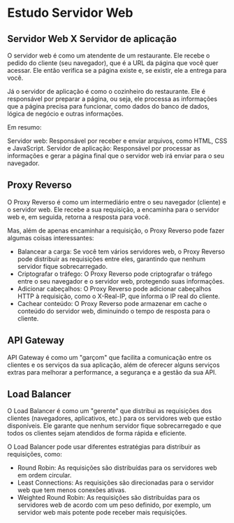 # Estudo Servidor Web

## Servidor Web X Servidor de aplicação
O servidor web é como um atendente de um restaurante. Ele recebe o pedido do cliente (seu navegador), que é a URL da página que você quer acessar. Ele então verifica se a página existe e, se existir, ele a entrega para você.

Já o servidor de aplicação é como o cozinheiro do restaurante. Ele é responsável por preparar a página, ou seja, ele processa as informações que a página precisa para funcionar, como dados do banco de dados, lógica de negócio e outras informações.

Em resumo:

Servidor web: Responsável por receber e enviar arquivos, como HTML, CSS e JavaScript.
Servidor de aplicação: Responsável por processar as informações e gerar a página final que o servidor web irá enviar para o seu navegador.

## Proxy Reverso

O Proxy Reverso é como um intermediário entre o seu navegador (cliente) e o servidor web. Ele recebe a sua requisição, a encaminha para o servidor web e, em seguida, retorna a resposta para você.

Mas, além de apenas encaminhar a requisição, o Proxy Reverso pode fazer algumas coisas interessantes:

* Balancear a carga: Se você tem vários servidores web, o Proxy Reverso pode distribuir as requisições entre eles, garantindo que nenhum servidor fique sobrecarregado.
* Criptografar o tráfego: O Proxy Reverso pode criptografar o tráfego entre o seu navegador e o servidor web, protegendo suas informações.
* Adicionar cabeçalhos: O Proxy Reverso pode adicionar cabeçalhos HTTP à requisição, como o X-Real-IP, que informa o IP real do cliente.
* Cachear conteúdo: O Proxy Reverso pode armazenar em cache o conteúdo do servidor web, diminuindo o tempo de resposta para o cliente.

## API Gateway
API Gateway é como um "garçom" que facilita a comunicação entre os clientes e os serviços da sua aplicação, além de oferecer alguns serviços extras para melhorar a performance, a segurança e a gestão da sua API.

## Load Balancer
O Load Balancer é como um "gerente" que distribui as requisições dos clientes (navegadores, aplicativos, etc.) para os servidores web que estão disponíveis. Ele garante que nenhum servidor fique sobrecarregado e que todos os clientes sejam atendidos de forma rápida e eficiente.

O Load Balancer pode usar diferentes estratégias para distribuir as requisições, como:

* Round Robin: As requisições são distribuídas para os servidores web em ordem circular.
* Least Connections: As requisições são direcionadas para o servidor web que tem menos conexões ativas.
* Weighted Round Robin: As requisições são distribuídas para os servidores web de acordo com um peso definido, por exemplo, um servidor web mais potente pode receber mais requisições.

